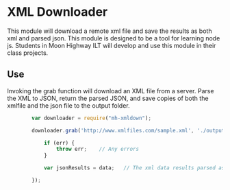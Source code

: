 XML Downloader
==============
This module will download a remote xml file and save the results as both xml and parsed json.  This module
is designed to be a tool for learning node js.  Students in Moon Highway ILT will develop and use this module
in their class projects.

Use
---
Invoking the grab function will download an XML file from a server.  Parse the XML to JSON, return the parsed JSON, and
save copies of both the xmlfile and the json file to the output folder.

```javascript
        var downloader = require("mh-xmldown");

        downloader.grab('http://www.xmlfiles.com/sample.xml', './output', function (err, data) {

            if (err) {
                throw err;    // Any errors
            }

            var jsonResults = data;   // The xml data results parsed as JSON

        });
```
